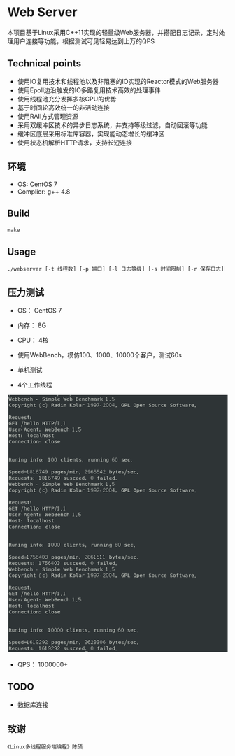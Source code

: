 # Web Server
本项目基于Linux采用C++11实现的轻量级Web服务器，并搭配日志记录，定时处理用户连接等功能，根据测试可见轻易达到上万的QPS


## Technical points
* 使用IO复用技术和线程池以及非阻塞的IO实现的Reactor模式的Web服务器
* 使用Epoll边沿触发的IO多路复用技术高效的处理事件
* 使用线程池充分发挥多核CPU的优势
* 基于时间轮高效统一的非活动连接
* 使用RAII方式管理资源
* 采用双缓冲区技术的异步日志系统，并支持等级过滤，自动回滚等功能
* 缓冲区底层采用标准库容器，实现能动态增长的缓冲区
* 使用状态机解析HTTP请求，支持长短连接

## 环境
* OS: CentOS 7
* Complier: g++ 4.8

## Build
	make

## Usage
	./webserver [-t 线程数] [-p 端口] [-l 日志等级] [-s 时间限制] [-r 保存日志] 

## 压力测试
* OS： CentOS 7
* 内存： 8G
* CPU： 4核

* 使用WebBench，模仿100、1000、10000个客户，测试60s
* 单机测试
* 4个工作线程

![shortTest](root/webserver.png)

* QPS： 1000000+

## TODO
* 数据库连接

## 致谢
	《Linux多线程服务端编程》陈硕

	


